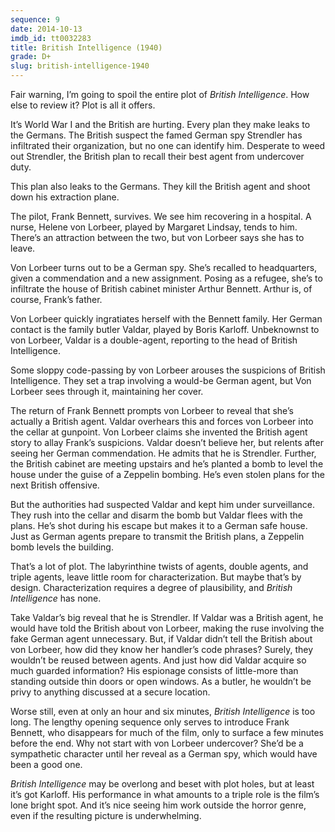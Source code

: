 ```yaml
---
sequence: 9
date: 2014-10-13
imdb_id: tt0032283
title: British Intelligence (1940)
grade: D+
slug: british-intelligence-1940
---
```


Fair warning, I’m going to spoil the entire plot of _British Intelligence_. How else to review it? Plot is all it offers.

It’s World War I and the British are hurting. Every plan they make leaks to the Germans. The British suspect the famed German spy Strendler has infiltrated their organization, but no one can identify him. Desperate to weed out Strendler, the British plan to recall their best agent from undercover duty.

This plan also leaks to the Germans. They kill the British agent and shoot down his extraction plane.

The pilot, Frank Bennett, survives. We see him recovering in a hospital. A nurse, Helene von Lorbeer, played by Margaret Lindsay, tends to him. There’s an attraction between the two, but von Lorbeer says she has to leave.

Von Lorbeer turns out to be a German spy. She’s recalled to headquarters, given a commendation and a new assignment. Posing as a refugee, she’s to infiltrate the house of British cabinet minister Arthur Bennett. Arthur is, of course, Frank’s father.

Von Lorbeer quickly ingratiates herself with the Bennett family. Her German contact is the family butler Valdar, played by Boris Karloff. Unbeknownst to von Lorbeer, Valdar is a double-agent, reporting to the head of British Intelligence.

Some sloppy code-passing by von Lorbeer arouses the suspicions of British Intelligence. They set a trap involving a would-be German agent, but Von Lorbeer sees through it, maintaining her cover.

The return of Frank Bennett prompts von Lorbeer to reveal that she’s actually a British agent. Valdar overhears this and forces von Lorbeer into the cellar at gunpoint. Von Lorbeer claims she invented the British agent story to allay Frank’s suspicions. Valdar doesn’t believe her, but relents after seeing her German commendation. He admits that he is Strendler. Further, the British cabinet are meeting upstairs and he’s planted a bomb to level the house under the guise of a Zeppelin bombing. He’s even stolen plans for the next British offensive.

But the authorities had suspected Valdar and kept him under surveillance. They rush into the cellar and disarm the bomb but Valdar flees with the plans. He’s shot during his escape but makes it to a German safe house. Just as German agents prepare to transmit the British plans, a Zeppelin bomb levels the building.

That’s a lot of plot. The labyrinthine twists of agents, double agents, and triple agents, leave little room for characterization. But maybe that’s by design. Characterization requires a degree of plausibility, and _British Intelligence_ has none.

Take Valdar’s big reveal that he is Strendler. If Valdar was a British agent, he would have told the British about von Lorbeer, making the ruse involving the fake German agent unnecessary. But, if Valdar didn’t tell the British about von Lorbeer, how did they know her handler’s code phrases? Surely, they wouldn’t be reused between agents. And just how did Valdar acquire so much guarded information? His espionage consists of little-more than standing outside thin doors or open windows. As a butler, he wouldn’t be privy to anything discussed at a secure location.

Worse still, even at only an hour and six minutes, _British Intelligence_ is too long. The lengthy opening sequence only serves to introduce Frank Bennett, who disappears for much of the film, only to surface a few minutes before the end. Why not start with von Lorbeer undercover? She’d be a sympathetic character until her reveal as a German spy, which would have been a good one.

_British Intelligence_ may be overlong and beset with plot holes, but at least it’s got Karloff. His performance in what amounts to a triple role is the film’s lone bright spot. And it’s nice seeing him work outside the horror genre, even if the resulting picture is underwhelming.
